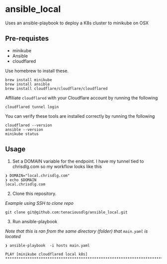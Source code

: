 # ansible_local
Uses an ansible-playbook to deploy a K8s cluster to minikube on OSX

## Pre-requistes

* minikube
* Ansible
* cloudflared

Use homebrew to install these.

```
brew install minikube
brew install ansible
brew install cloudflare/cloudflare/cloudflared
```

Affiliate `cloudflared` with your Cloudflare account by running the following

```
cloudflared tunnel login
```

You can verify these tools are installed correctly by running the following

```
cloudflared --version
ansible --version
minikube status
```

## Usage
1. Set a DOMAIN variable for the endpoint. I have my tunnel tied to chrisdlg.com so my workflow looks like this

```
❯ DOMAIN="local.chrisdlg.com"
❯ echo $DOMAIN
local.chrisdlg.com
```

2. Clone this repository.

_Example using SSH to clone repo_

```
git clone git@github.com:tenaciousdlg/ansible_local.git
```

3. Run ansible-playbook

_Note that this is ran from the same directory (folder) that `main.yaml` is located_

```
❯ ansible-playbook  -i hosts main.yaml

PLAY [minikube cloudflared local k8s] *****************************************************************************************************************************************************

```